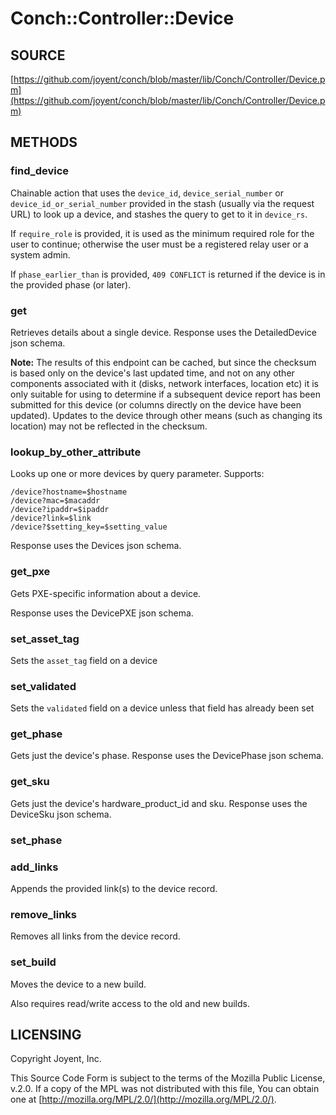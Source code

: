 # Conch::Controller::Device

## SOURCE

[https://github.com/joyent/conch/blob/master/lib/Conch/Controller/Device.pm](https://github.com/joyent/conch/blob/master/lib/Conch/Controller/Device.pm)

## METHODS

### find\_device

Chainable action that uses the `device_id`, `device_serial_number` or
`device_id_or_serial_number` provided in the stash (usually via the request URL) to look up a
device, and stashes the query to get to it in `device_rs`.

If `require_role` is provided, it is used as the minimum required role for the user to
continue; otherwise the user must be a registered relay user or a system admin.

If `phase_earlier_than` is provided, `409 CONFLICT` is returned if the device is in the
provided phase (or later).

### get

Retrieves details about a single device. Response uses the DetailedDevice json schema.

**Note:** The results of this endpoint can be cached, but since the checksum is based only on
the device's last updated time, and not on any other components associated with it (disks,
network interfaces, location etc) it is only suitable for using to determine if a subsequent
device report has been submitted for this device (or columns directly on the device have been
updated). Updates to the device through other means (such as changing its location) may not be
reflected in the checksum.

### lookup\_by\_other\_attribute

Looks up one or more devices by query parameter. Supports:

```
/device?hostname=$hostname
/device?mac=$macaddr
/device?ipaddr=$ipaddr
/device?link=$link
/device?$setting_key=$setting_value
```

Response uses the Devices json schema.

### get\_pxe

Gets PXE-specific information about a device.

Response uses the DevicePXE json schema.

### set\_asset\_tag

Sets the `asset_tag` field on a device

### set\_validated

Sets the `validated` field on a device unless that field has already been set

### get\_phase

Gets just the device's phase. Response uses the DevicePhase json schema.

### get\_sku

Gets just the device's hardware\_product\_id and sku. Response uses the DeviceSku json schema.

### set\_phase

### add\_links

Appends the provided link(s) to the device record.

### remove\_links

Removes all links from the device record.

### set\_build

Moves the device to a new build.

Also requires read/write access to the old and new builds.

## LICENSING

Copyright Joyent, Inc.

This Source Code Form is subject to the terms of the Mozilla Public License,
v.2.0. If a copy of the MPL was not distributed with this file, You can obtain
one at [http://mozilla.org/MPL/2.0/](http://mozilla.org/MPL/2.0/).
